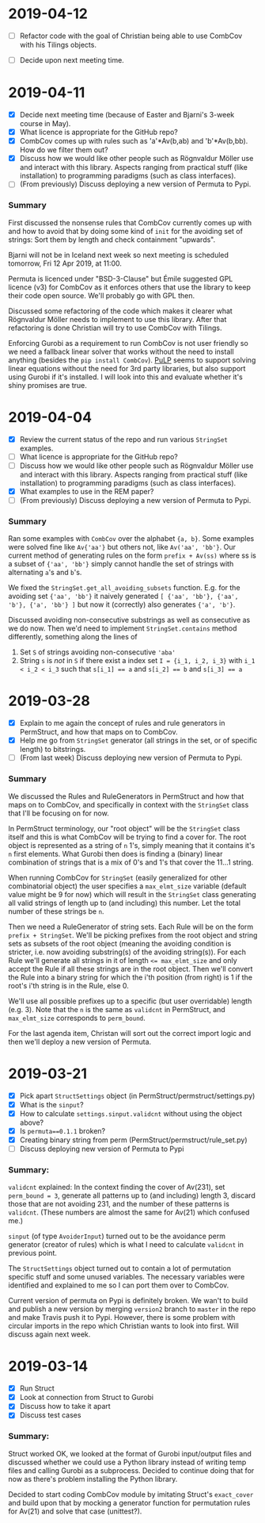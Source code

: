 2019-04-12
==========

- [ ] Refactor code with the goal of Christian being able to use CombCov with his Tilings objects.
- [ ] Decide upon next meeting time.



2019-04-11
==========

- [x] Decide next meeting time (because of Easter and Bjarni's 3-week course in May).
- [x] What licence is appropriate for the GitHub repo?
- [x] CombCov comes up with rules such as 'a'*Av(b,ab) and 'b'*Av(b,bb). How do we filter them out?
- [x] Discuss how we would like other people such as Rögnvaldur Möller use and interact with this library.
      Aspects ranging from practical stuff (like installation) to programming paradigms (such as class interfaces).
- [ ] (From previously) Discuss deploying a new version of Permuta to Pypi.

### Summary

First discussed the nonsense rules that CombCov currently comes up with and how to avoid that by doing some kind of 
`init` for the avoiding set of strings: Sort them by length and check containment "upwards".

Bjarni will not be in Iceland next week so next meeting is scheduled tomorrow, Fri 12 Apr 2019, at 11:00.

Permuta is licenced under "BSD-3-Clause" but Émile suggested GPL licence (v3) for CombCov as it enforces others that 
use the library to keep their code open source. We'll probably go with GPL then.

Discussed some refactoring of the code which makes it clearer what Rögnvaldur Möller needs to implement to use this 
library. After that refactoring is done Christian will try to use CombCov with Tilings.

Enforcing Gurobi as a requirement to run CombCov is not user friendly so we need a fallback linear solver that works
without the need to install anything (besides the `pip install CombCov`). [PuLP](https://github.com/coin-or/pulp) seems 
to support solving linear equations without the need for 3rd party libraries, but also support using Gurobi if it's 
installed. I will look into this and evaluate whether it's shiny promises are true.



2019-04-04
==========

- [x] Review the current status of the repo and run various `StringSet` examples.
- [ ] What licence is appropriate for the GitHub repo?
- [ ] Discuss how we would like other people such as Rögnvaldur Möller use and interact with this library.
      Aspects ranging from practical stuff (like installation) to programming paradigms (such as class interfaces).
- [x] What examples to use in the REM paper?
- [ ] (From previously) Discuss deploying a new version of Permuta to Pypi.

### Summary

Ran some examples with `CombCov` over the alphabet `{a, b}`. Some examples were solved fine like `Av{'aa'}` but others
not, like `Av('aa', 'bb'}`. Our current method of generating rules on the form `prefix + Av(ss)` where ss is a subset
of `{'aa', 'bb'}` simply cannot handle the set of strings with alternating `a`'s and `b`'s.

We fixed the `StringSet.get_all_avoiding_subsets` function. E.g. for the avoiding set `{'aa', 'bb'}` it naively 
generated `[ {'aa', 'bb'}, {'aa', 'b'}, {'a', 'bb'} ]` but now it (correctly) also generates `{'a', 'b'}`.

Discussed avoiding non-consecutive substrings as well as consecutive as we do now. Then we'd need to implement 
`StringSet.contains` method differently, something along the lines of
 1. Set `S` of strings avoiding non-consecutive `'aba'`
 2. String `s` is _not_ in `S` if there exist a index set `I = {i_1, i_2, i_3}` with `i_1 < i_2 < i_3` such that
    `s[i_1] == a` and `s[i_2] == b` and `s[i_3] == a`



2019-03-28
==========

- [x] Explain to me again the concept of rules and rule generators in PermStruct, and how that maps on to CombCov.
- [x] Help me go from `StringSet` generator (all strings in the set, or of specific length) to bitstrings.
- [ ] (From last week) Discuss deploying new version of Permuta to Pypi.

### Summary

We discussed the Rules and RuleGenerators in PermStruct and how that maps on to CombCov, and specifically in context
with the `StringSet` class that I'll be focusing on for now.

In PermStruct terminology, our "root object" will be the `StringSet` class itself and this is what CombCov will be 
trying to find a cover for. The root object is represented as a string of `n` 1's, simply meaning that it contains 
it's `n` first elements. What Gurobi then does is finding a (binary) linear combination of strings that is a mix of
0's and 1's that cover the 11...1 string.

When running CombCov for `StringSet` (easily generalized for other combinatorial object) the user specifies a
`max_elmt_size` variable (default value might be 9 for now) which will result in the `StringSet` class generating 
all valid strings of length up to (and including) this number. Let the total number of these strings be `n`.

Then we need a RuleGenerator of string sets. Each Rule will be on the form `prefix + StringSet`. We'll be picking
prefixes from the root object and string sets as subsets of the root object (meaning the avoiding condition is 
stricter, i.e. now avoiding substring(s) of the avoiding string(s)). For each Rule we'll generate all strings in it 
of length `<= max_elmt_size` and only accept the Rule if all these strings are in the root object. Then we'll 
convert the Rule into a binary string for which the i'th position (from right) is 1 if the root's i'th string is in 
the Rule, else 0.

We'll use all possible prefixes up to a specific (but user overridable) length (e.g. 3). Note that the `n` is the
same as `validcnt` in PermStruct, and `max_elmt_size` corresponds to `perm_bound`.

For the last agenda item, Christan will sort out the correct import logic and then we'll deploy a new version of
Permuta.



2019-03-21
==========

- [x] Pick apart `StructSettings` object (in PermStruct/permstruct/settings.py)
- [x] What is the `sinput`?
- [x] How to calculate `settings.sinput.validcnt` without using the object above?
- [x] Is `permuta==0.1.1` broken?
- [x] Creating binary string from perm (PermStruct/permstruct/rule_set.py)
- [ ] Discuss deploying new version of Permuta to Pypi

### Summary:

`validcnt` explained: In the context finding the cover of Av(231), set `perm_bound = 3`, generate all patterns up to
(and including) length 3, discard those that are not avoiding 231, and the number of these patterns is `validcnt`. 
(These numbers are almost the same for Av(21) which confused me.)

`sinput` (of type `AvoiderInput`) turned out to be the avoidance perm generator (creator of rules) which is what I
need to calculate `validcnt` in previous point. 

The `StructSettings` object turned out to contain a lot of permutation specific stuff and some unused variables. The 
necessary variables were identified and explained to me so I can port them over to CombCov.

Current version of permuta on Pypi is definitely broken. We wan't to build and publish a new version by merging 
`version2` branch to `master` in the repo and make Travis push it to Pypi. However, there is some problem with circular 
imports in the repo which Christian wants to look into first. Will discuss again next week.



2019-03-14
==========

- [x] Run Struct
- [x] Look at connection from Struct to Gurobi
- [x] Discuss how to take it apart
- [x] Discuss test cases

### Summary:

Struct worked OK, we looked at the format of Gurobi input/output files and discussed whether we could use a Python
library instead of writing temp files and calling Gurobi as a subprocess. Decided to continue doing that for now
as there's problem installing the Python library.

Decided to start coding CombCov module by imitating Struct's `exact_cover` and build upon that by mocking a generator 
function for permutation rules for Av(21) and solve that case (unittest?).
